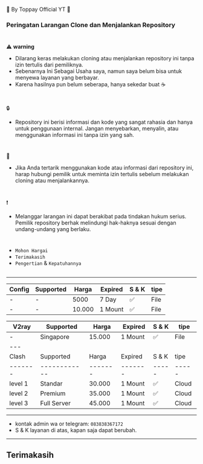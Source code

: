 🍚 By Toppay Official YT 🚀
### Peringatan Larangan Clone dan Menjalankan Repository
#
⚠️ **warning**
- Dilarang keras melakukan cloning atau menjalankan repository ini tanpa izin tertulis dari pemiliknya.
- Sebenarnya Ini Sebagai Usaha saya, namun saya belum bisa untuk menyewa layanan yang berbayar.
- Karena hasilnya pun belum seberapa, hanya sekedar buat ☕
#
🔒
- Repository ini berisi informasi dan kode yang sangat rahasia dan hanya untuk penggunaan internal. Jangan menyebarkan, menyalin, atau menggunakan informasi ini tanpa izin yang sah.
#
📩
- Jika Anda tertarik menggunakan kode atau informasi dari repository ini, harap hubungi pemilik untuk meminta izin tertulis sebelum melakukan cloning atau menjalankannya.
#
❗
- Melanggar larangan ini dapat berakibat pada tindakan hukum serius. Pemilik repository berhak melindungi hak-haknya sesuai dengan undang-undang yang berlaku.
#
- `Mohon Hargai`
- `Terimakasih`
- `Pengertian` & `Kepatuhannya`

##
___
| Config  | Supported    | Harga   | Expired | S & K | tipe  |
| ------- | ------------ | ------- | ------- | ----- | ----- |
| -       | -            | 5000    | 7 Day   |   ✅  | File  |
| -       | -            | 10.000  | 1 Mount |   ✅  | File  |

| V2ray   | Supported    | Harga   | Expired | S & K | tipe  |
| ------- | ------------ | ------- | ------- | ----- | ----- |
| -       | Singapore    | 15.000  | 1 Mount |   ✅  | File  |
| --- |
| Clash   | Supported    | Harga   | Expired | S & K | tipe  |
| ------- | ------------ | ------- | ------- | ----- | ----- |
| level 1 | Standar      | 30.000  | 1 Mount |   ✅  | Cloud |
| level 2 | Premium      | 35.000  | 1 Mount |   ✅  | Cloud |
| level 3 | Full Server  | 45.000  | 1 Mount |   ✅  | Cloud |
___
-    kontak admin wa or telegram: `083838367172`
- S & K
 layanan di atas, kapan saja dapat berubah.
---
##
## Terimakasih